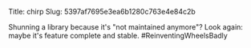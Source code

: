 Title: chirp
Slug: 5397af7695e3ea6b1280c763e4e84c2b

Shunning a library because it's "not maintained anymore"? Look again: maybe it's feature complete and stable. #ReinventingWheelsBadly
